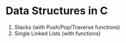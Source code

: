 # Data Structures in C
1. Stacks (with Push/Pop/Traverse functions)
2. Single Linked Lists (with functions) 
